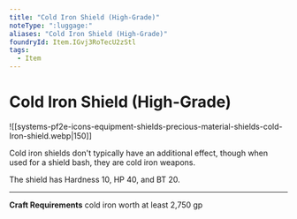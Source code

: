 ```yaml
---
title: "Cold Iron Shield (High-Grade)"
noteType: ":luggage:"
aliases: "Cold Iron Shield (High-Grade)"
foundryId: Item.IGvj3RoTecU2zStl
tags:
  - Item
---
```


# Cold Iron Shield (High-Grade)
![[systems-pf2e-icons-equipment-shields-precious-material-shields-cold-Iron-shield.webp|150]]

Cold iron shields don't typically have an additional effect, though when used for a shield bash, they are cold iron weapons.

The shield has Hardness 10, HP 40, and BT 20.

* * *

**Craft Requirements** cold iron worth at least 2,750 gp
